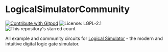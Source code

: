 # LogicalSimulatorCommunity

[![Contribute with Gitpod](https://img.shields.io/badge/Contribute%20with-Gitpod-908a85?logo=gitpod)](https://gitpod.io/#https://github.com/UnsignedArduino/LogicalSimulatorCommunity) ![License: LGPL-2.1](https://img.shields.io/github/license/UnsignedArduino/LogicalSimulatorCommunity?label=License) ![This repository's starred count](https://img.shields.io/github/stars/UnsignedArduino/LogicalSimulatorCommunity?label=GitHub%20stars)

All example and community circuits for [Logical Simulator](https://www.logical-simulator.com/) - the modern and intuitive digital logic gate simulator.
